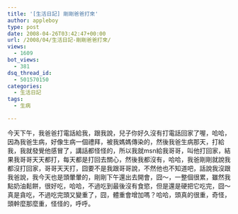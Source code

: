 ```yaml
---
title: '[生活日記] 剛剛爸爸打來'
author: appleboy
type: post
date: 2008-04-26T03:42:47+00:00
url: /2008/04/生活日記-剛剛爸爸打來/
views:
  - 1609
bot_views:
  - 381
dsq_thread_id:
  - 501570150
categories:
  - 生活日記
tags:
  - 生病

---
```

今天下午，我爸爸打電話給我，跟我說，兒子你好久沒有打電話回家了喔，哈哈，因為我爸生病，好像生病一個禮拜，被我媽媽傳染的，然後我爸生病那天，打給我，我就發覺他感冒了，講話都怪怪的，所以我就msn給我哥哥，叫他打回家，結果我哥哥天天都打，每天都是打回去關心，然後我都沒有，哈哈，我爸剛剛就說我都沒打回家，哥哥天天打，囧要不是我跟哥哥說，不然他也不知道吧，話說我沒跟我爸說，我今天也是頭暈暈的，剛剛下午還出去開會，囧～，一整個很累，雖然我點奶油鬆餅，很好吃，哈哈，不過吃到最後沒有食慾，但是還是硬把它吃完，囧～真是貪吃，不過吃完頭又變重了，囧，體重會增加嗎？哈哈，頭真的很重，奇怪，頭幹麼那麼重，怪怪的，呼呼。